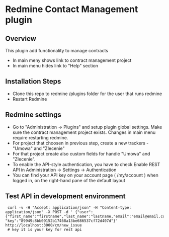 Redmine Contact Management plugin
=================================

Overview
--------
This plugin add functionality to manage contracts
 - In main meny shows link to contract management project
 - In main menu hides link to "Help" section


Installation Steps
-------------------
 - Clone this repo to redmine /plugins folder for the user that runs redmine
 - Restart Redmine


Redmine settings
----------------
 - Go to "Administration -> Plugins" and setup plugin global settings. Make sure the contract management project exists. Changes in main menu require restarting redmine.
 - For project that choosen in previous step, create a new trackers - "Umowa" and "Zlecenie"
 - For that project create also custom fields for handle "Umowa" and "Zlecenie".
 - To enable the API-style authentication, you have to check Enable REST API in Administration -> Settings -> Authentication
 - You can find your API key on your account page ( /my/account ) when logged in, on the right-hand pane of the default layout

  
Test API in development environment
-----------------------------------

```
 curl -v -H "Accept: application/json" -H "Content-type: application/json" -X POST -d ' {"user":{"first_name":"firstname","last_name":"lastname,"email":"email@email.com","password":"app123","password_confirmation":"app123"}, "key":"89949c8bb09152b17468a13be686537cf72d407d"}' http://localhost:3000/cm/new_issue
 # key it is your key for rest api
 ```

